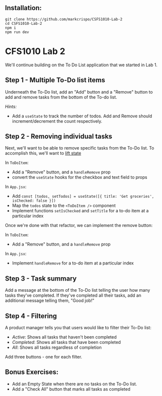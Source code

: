 ## Installation:

```
git clone https://github.com/markcrispo/CSFS1010-Lab-2
cd CSFS1010-Lab-2
npm i
npm run dev
```

# CFS1010 Lab 2

We'll continue building on the To Do List application that we started in Lab 1.

## Step 1 - Multiple To-Do list items

Underneath the To-Do list, add an "Add" button and a "Remove" button to add and remove tasks from the bottom of the To-do list.

_Hints:_

- Add a `useState` to track the number of todos. Add and Remove should increment/decrement the count respectively.

## Step 2 - Removing individual tasks

Next, we'll want to be able to remove specific tasks from the To-Do list. To accomplish this, we'll want to [lift state](https://react.dev/learn/sharing-state-between-components)

In `ToDoItem`:

- Add a "Remove" button, and a `handleRemove` prop
- convert the `useState` hooks for the checkbox and text field to props

In `App.jsx`:

- Add `const [todos, setTodos] = useState([{ title: 'Get groceries', isChecked: false }])`
- Map the `todos` state to the `<ToDoItem />` component
- Implement functions `setIsChecked` and `setTitle` for a to-do item at a particular index

Once we're done with that refactor, we can implement the remove button:

In `ToDoItem`:

- Add a "Remove" button, and a `handleRemove` prop

In `App.jsx`:

- Implement `handleRemove` for a to-do item at a particular index

## Step 3 - Task summary

Add a message at the bottom of the To-Do list telling the user how many tasks they've completed. If they've completed all their tasks, add an additional message telling them, "Good job!"

## Step 4 - Filtering

A product manager tells you that users would like to filter their To-Do list:

- _Active_: Shows all tasks that haven't been completed
- _Completed_: Shows all tasks that have been completed
- _All_: Shows all tasks regardless of completion

Add three buttons - one for each filter.

## Bonus Exercises:

- Add an Empty State when there are no tasks on the To-Do list.
- Add a "Check All" button that marks all tasks as completed
